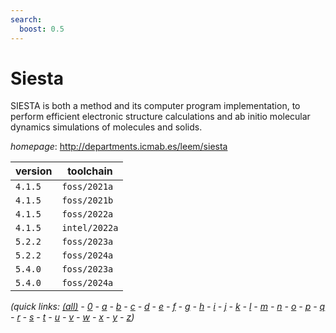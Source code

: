 ```yaml
---
search:
  boost: 0.5
---
```

# Siesta

SIESTA is both a method and its computer program implementation, to perform efficient electronic  structure calculations and ab initio molecular dynamics simulations of molecules and solids.

*homepage*: <http://departments.icmab.es/leem/siesta>

version | toolchain
--------|----------
``4.1.5`` | ``foss/2021a``
``4.1.5`` | ``foss/2021b``
``4.1.5`` | ``foss/2022a``
``4.1.5`` | ``intel/2022a``
``5.2.2`` | ``foss/2023a``
``5.2.2`` | ``foss/2024a``
``5.4.0`` | ``foss/2023a``
``5.4.0`` | ``foss/2024a``


*(quick links: [(all)](../index.md) - [0](../0/index.md) - [a](../a/index.md) - [b](../b/index.md) - [c](../c/index.md) - [d](../d/index.md) - [e](../e/index.md) - [f](../f/index.md) - [g](../g/index.md) - [h](../h/index.md) - [i](../i/index.md) - [j](../j/index.md) - [k](../k/index.md) - [l](../l/index.md) - [m](../m/index.md) - [n](../n/index.md) - [o](../o/index.md) - [p](../p/index.md) - [q](../q/index.md) - [r](../r/index.md) - [s](../s/index.md) - [t](../t/index.md) - [u](../u/index.md) - [v](../v/index.md) - [w](../w/index.md) - [x](../x/index.md) - [y](../y/index.md) - [z](../z/index.md))*

